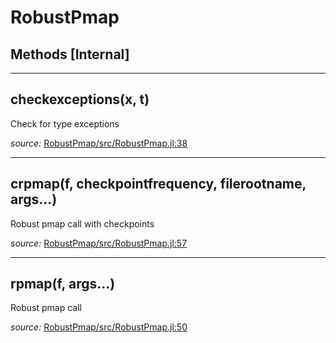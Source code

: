 # RobustPmap


## Methods [Internal]

---

<a id="method__checkexceptions.1" class="lexicon_definition"></a>
## checkexceptions(x,  t)
Check for type exceptions

*source:*
[RobustPmap/src/RobustPmap.jl:38](https://github.com/madsjulia/RobustPmap.jl/tree/6160b56094771a420b9a2af57f234ea18a1d062e/src/RobustPmap.jl#L38)

---

<a id="method__crpmap.1" class="lexicon_definition"></a>
## crpmap(f,  checkpointfrequency,  filerootname,  args...)
Robust pmap call with checkpoints

*source:*
[RobustPmap/src/RobustPmap.jl:57](https://github.com/madsjulia/RobustPmap.jl/tree/6160b56094771a420b9a2af57f234ea18a1d062e/src/RobustPmap.jl#L57)

---

<a id="method__rpmap.1" class="lexicon_definition"></a>
## rpmap(f,  args...)
Robust pmap call

*source:*
[RobustPmap/src/RobustPmap.jl:50](https://github.com/madsjulia/RobustPmap.jl/tree/6160b56094771a420b9a2af57f234ea18a1d062e/src/RobustPmap.jl#L50)

